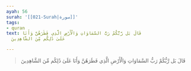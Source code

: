 ```yaml
---
ayah: 56
surah: '[[021-Surah|سورة]]'
tags:
- quran
text: قَالَ بَل رَّبُّكُمْ رَبُّ السَّمَاوَاتِ وَالْأَرْضِ الَّذِي فَطَرَهُنَّ وَأَنَا
  عَلَىٰ ذَٰلِكُم مِّنَ الشَّاهِدِينَ

---
```

> قَالَ بَل رَّبُّكُمْ رَبُّ السَّمَاوَاتِ وَالْأَرْضِ الَّذِي فَطَرَهُنَّ وَأَنَا عَلَىٰ ذَٰلِكُم مِّنَ الشَّاهِدِينَ
